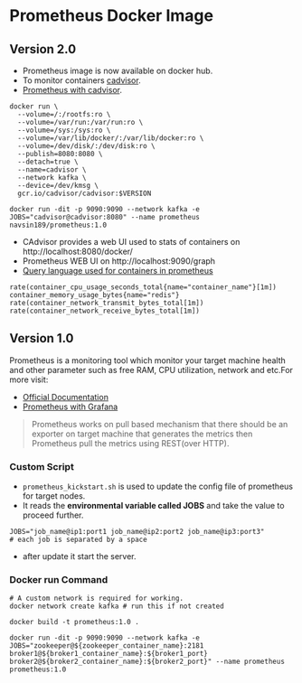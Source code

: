 # Prometheus Docker Image

## Version 2.0

- Prometheus image is now available on docker hub.
- To monitor containers [cadvisor](https://github.com/google/cadvisor).
- [Prometheus with cadvisor](https://prometheus.io/docs/guides/cadvisor/).

```
docker run \
  --volume=/:/rootfs:ro \
  --volume=/var/run:/var/run:ro \
  --volume=/sys:/sys:ro \
  --volume=/var/lib/docker/:/var/lib/docker:ro \
  --volume=/dev/disk/:/dev/disk:ro \
  --publish=8080:8080 \
  --detach=true \
  --name=cadvisor \
  --network kafka \
  --device=/dev/kmsg \
  gcr.io/cadvisor/cadvisor:$VERSION

docker run -dit -p 9090:9090 --network kafka -e JOBS="cadvisor@cadvisor:8080" --name prometheus navsin189/prometheus:1.0
```

- CAdvisor provides a web UI used to stats of containers on http://localhost:8080/docker/
- Prometheus WEB UI on http://localhost:9090/graph
- [Query language used for containers in prometheus](https://prometheus.io/docs/guides/cadvisor/#other-expressions)

```
rate(container_cpu_usage_seconds_total{name="container_name"}[1m])
container_memory_usage_bytes{name="redis"}
rate(container_network_transmit_bytes_total[1m])
rate(container_network_receive_bytes_total[1m])
```

## Version 1.0

Prometheus is a monitoring tool which monitor your target machine health and other parameter such as free RAM, CPU utilization, network and etc.For more visit:

- [Official Documentation](https://prometheus.io/docs/introduction/overview/)
- [Prometheus with Grafana](https://blog.devops.dev/prometheus-with-grafana-556efd23a9d6)

> Prometheus works on pull based mechanism that there should be an exporter on target machine that generates the metrics then Prometheus pull the metrics using REST(over HTTP).

### Custom Script

- `prometheus_kickstart.sh` is used to update the config file of prometheus for target nodes.
- It reads the **environmental variable called JOBS** and take the value to proceed further.

```
JOBS="job_name@ip1:port1 job_name@ip2:port2 job_name@ip3:port3"
# each job is separated by a space

```

- after update it start the server.

### Docker run Command

```
# A custom network is required for working.
docker network create kafka # run this if not created

docker build -t prometheus:1.0 .

docker run -dit -p 9090:9090 --network kafka -e JOBS="zookeeper@${zookeeper_container_name}:2181 broker1@${broker1_container_name}:${broker1_port} broker2@${broker2_container_name}:${broker2_port}" --name prometheus prometheus:1.0
```
